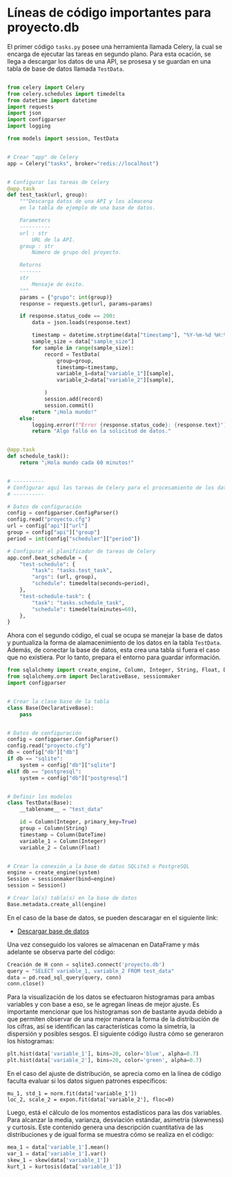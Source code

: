 # Líneas de código importantes para proyecto.db


El primer código `tasks.py` posee una herramienta llamada Celery, la cual se encarga de ejecutar las tareas en segundo plano. Para esta ocación, se llega a descargar los datos de una API, se prosesa y se guardan en una tabla de base de datos llamada `TestData`.

```python

from celery import Celery
from celery.schedules import timedelta
from datetime import datetime
import requests
import json
import configparser
import logging

from models import session, TestData


# Crear "app" de Celery
app = Celery("tasks", broker="redis://localhost")


# Configurar las tareas de Celery
@app.task
def test_task(url, group):
    """Descarga datos de una API y los almacena
    en la tabla de ejemplo de una base de datos.

    Parameters
    ----------
    url : str
        URL de la API.
    group : str
        Número de grupo del proyecto.

    Returns
    -------
    str
        Mensaje de éxito.
    """
    params = {"grupo": int(group)}
    response = requests.get(url, params=params)

    if response.status_code == 200:
        data = json.loads(response.text)

        timestamp = datetime.strptime(data["timestamp"], "%Y-%m-%d %H:%M:%S")
        sample_size = data["sample_size"]
        for sample in range(sample_size):
            record = TestData(
                group=group,
                timestamp=timestamp,
                variable_1=data["variable_1"][sample],
                variable_2=data["variable_2"][sample],

            )
            session.add(record)
            session.commit()
        return "¡Hola mundo!"
    else:
        logging.error(f"Error {response.status_code}: {response.text}")
        return "Algo falló en la solicitud de datos."


@app.task
def schedule_task():
    return "¡Hola mundo cada 60 minutos!"


# ----------
# Configurar aquí las tareas de Celery para el procesamiento de los datos
# ----------

# Datos de configuración
config = configparser.ConfigParser()
config.read("proyecto.cfg")
url = config["api"]["url"]
group = config["api"]["group"]
period = int(config["scheduler"]["period"])

# Configurar el planificador de tareas de Celery
app.conf.beat_schedule = {
    "test-schedule": {
        "task": "tasks.test_task",
        "args": (url, group),
        "schedule": timedelta(seconds=period),
    },
    "test-schedule-task": {
        "task": "tasks.schedule_task",
        "schedule": timedelta(minutes=60),
    },
}
```



Ahora con el segundo código, el cual se ocupa se manejar la base de datos y puntualiza la forma de alamacenimiento de los datos en la tabla `TestData`. Además, de conectar la base de datos, esta crea una tabla si fuera el caso que no existiera. Por lo tanto, prepara el entorno para guardar información.


```python
from sqlalchemy import create_engine, Column, Integer, String, Float, DateTime
from sqlalchemy.orm import DeclarativeBase, sessionmaker
import configparser


# Crear la clase base de la tabla
class Base(DeclarativeBase):
    pass


# Datos de configuración
config = configparser.ConfigParser()
config.read("proyecto.cfg")
db = config["db"]["db"]
if db == "sqlite":
    system = config["db"]["sqlite"]
elif db == "postgresql":
    system = config["db"]["postgresql"]


# Definir los modelos
class TestData(Base):
    __tablename__ = "test_data"

    id = Column(Integer, primary_key=True)
    group = Column(String)
    timestamp = Column(DateTime)
    variable_1 = Column(Integer)
    variable_2 = Column(Float)


# Crear la conexión a la base de datos SQLite3 o PostgreSQL
engine = create_engine(system)
Session = sessionmaker(bind=engine)
session = Session()

# Crear la(s) tabla(s) en la base de datos
Base.metadata.create_all(engine)
```


En el caso de la base de datos, se pueden descaragar en el siguiente link:
- [Descargar base de datos](archivos/proyecto.db)


Una vez conseguido los valores se almacenan en DataFrame y más adelante se observa parte del código:

```python
Creación de H conn = sqlite3.connect('proyecto.db')
query = "SELECT variable_1, variable_2 FROM test_data"
data = pd.read_sql_query(query, conn)
conn.close()
```

Para la visualización de los datos se efectuaron histogramas para ambas variables y con base a eso, se le agregan líneas de mejor ajuste. Es importante mencionar que los histogramas son de bastante ayuda debido a que permiten observar de una mejor manera la forma de la distribución de los cifras, así se identifican las características como la simetría, la dispersión y posibles sesgos. El siguiente código ilustra cómo se generaron los histogramas:

```python
plt.hist(data['variable_1'], bins=20, color='blue', alpha=0.7)
plt.hist(data['variable_2'], bins=20, color='green', alpha=0.7)
```

En el caso del ajuste de distribución, se aprecia como en la línea de código faculta evaluar si los datos siguen patrones específicos:

```
mu_1, std_1 = norm.fit(data['variable_1'])
loc_2, scale_2 = expon.fit(data['variable_2'], floc=0)
```

Luego, está el cálculo de los momentos estadísticos para las dos variables. Para alcanzar la media, varianza, desviación estándar, asimetría (skewness) y curtosis. Este contenido genera una descripción cuantitativa de las distribuciones y de igual forma se muestra cómo se realiza en el código:

```python
mea_1 = data['variable_1'].mean()
var_1 = data['variable_1'].var()
skew_1 = skew(data['variable_1'])
kurt_1 = kurtosis(data['variable_1'])
```























